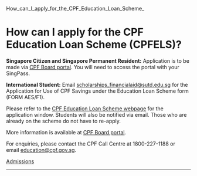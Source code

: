 How_can_I_apply_for_the_CPF_Education_Loan_Scheme_



How can I apply for the CPF Education Loan Scheme (CPFELS)?
===========================================================

**Singapore Citizen and Singapore Permanent Resident:** Application is to be made via [CPF Board portal](https://www.cpf.gov.sg/member/faq/other-schemes/cpf-education-loan-scheme/how-do-i-apply-to-use-cpf-savings-under-cpf-education-loan-scheme). You will need to access the portal with your SingPass.




**International Student:** Email [scholarships\_financialaid@sutd.edu.sg](mailto:scholarships_financialaid@sutd.edu.sg) for the Application for Use of CPF Savings under the Education Loan Scheme form (FORM AES/F1).




Please refer to the [CPF Education Loan Scheme webpage](/admissions/undergraduate/financing-options-and-aid/other-financing-options/cpf-education-loan-scheme/) for the application window. Students will also be notified via email. Those who are already on the scheme do not have to re-apply.  
  
More information is available at [CPF Board portal](https://www.cpf.gov.sg/member/faq/other-schemes/cpf-education-loan-scheme).



For enquiries, please contact the CPF Call Centre at 1800-227-1188 or email [education@cpf.gov.sg](mailto:education@cpf.gov.sg).

[Admissions](https://www.sutd.edu.sg/tag/admissions/)

---

